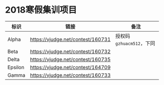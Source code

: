 # 2018寒假集训项目

| 标识 | 链接 | 备注 |
| --- | --- | --- |
| Alpha | https://vjudge.net/contest/160731 | 授权码`gzhuacm512`，下同 |
| Beta | https://vjudge.net/contest/160732 | |
| Delta | https://vjudge.net/contest/160735 | |
| Epsilon | https://vjudge.net/contest/164709 | |
| Gamma | https://vjudge.net/contest/160733 | |
